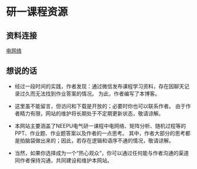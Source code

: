 <!--
 * @Author: Sfj2001 1405977307@qq.com
 * @Date: 2023-09-15 16:56:29
 * @LastEditors: Sfj2001 1405977307@qq.com
 * @LastEditTime: 2023-09-15 17:10:23
 * @FilePath: \研一课程资源\readme.md
 * @Description: 这是默认设置,请设置`customMade`, 打开koroFileHeader查看配置 进行设置: https://github.com/OBKoro1/koro1FileHeader/wiki/%E9%85%8D%E7%BD%AE
-->
# 研一课程资源

## 资料连接

[电网络](./电网络/index.md "电网络")

## 想说的话

- 经过一段时间的实践，作者发现：通过微信发布课程学习资料，存在因聊天记录过久而无法找到作业答案的情况。 为此，作者编写了本博客。

- 这里虽不能留言，但访问和下载是开放的；必要时你也可以联系作者。 由于作者精力有限，网站的维护将长期处于不定期更新状态，敬请谅解。

- 本网站主要涵盖了NEEPU电气研一课程中电网络、矩阵分析、随机过程等的PPT、作业题、作业题答案以及作者的一点思考。 其中，作者大部分的思考都是拍脑袋做出来的；因此，若存在逻辑和语序不通的情况，敬请谅解。

- 当然，如果你选择成为一个“热心观众”，你可以通过任何能与作者沟通的渠道同作者保持沟通，共同建设和维护本网站。







